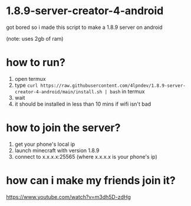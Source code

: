# 1.8.9-server-creator-4-android
got bored so i made this script to make a 1.8.9 server on android

(note: uses 2gb of ram)

# how to run?
1. open termux
2. type `curl https://raw.githubusercontent.com/4lpndev/1.8.9-server-creator-4-android/main/install.sh | bash` in termux
3. wait
4. it should be installed in less than 10 mins if wifi isn't bad
   
# how to join the server?
1. get your phone's local ip
2. launch minecraft with version 1.8.9
3. connect to x.x.x.x:25565 (where x.x.x.x is your phone's ip)

# how can i make my friends join it?
https://www.youtube.com/watch?v=m3dh5D-zdHg
